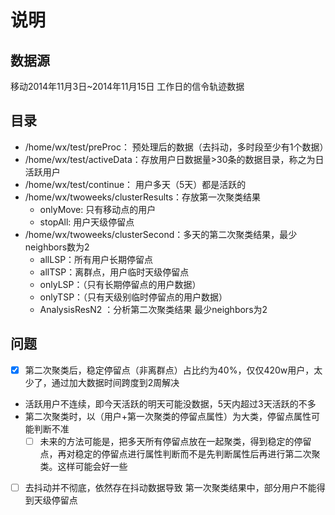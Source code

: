 #  说明

## 数据源

移动2014年11月3日~2014年11月15日 工作日的信令轨迹数据

## 目录

- /home/wx/test/preProc：     预处理后的数据（去抖动，多时段至少有1个数据）
- /home/wx/test/activeData：存放用户日数据量>30条的数据目录，称之为日活跃用户
- /home/wx/test/continue：   用户多天（5天）都是活跃的
- /home/wx/twoweeks/clusterResults：存放第一次聚类结果
  - onlyMove: 只有移动点的用户
  - stopAll: 用户天级停留点
- /home/wx/twoweeks/clusterSecond：多天的第二次聚类结果，最少neighbors数为2
  - allLSP：所有用户长期停留点
  - allTSP：离群点，用户临时天级停留点
  - onlyLSP：（只有长期停留点的用户数据）
  - onlyTSP：（只有天级别临时停留点的用户数据）
  - AnalysisResN2 ：分析第二次聚类结果 最少neighbors为2

## 问题

- [x]  第二次聚类后，稳定停留点（非离群点）占比约为40%，仅仅420w用户，太少了，通过加大数据时间跨度到2周解决
  - 活跃用户不连续，即今天活跃的明天可能没数据，5天内超过3天活跃的不多
  - 第二次聚类时，以（用户+第一次聚类的停留点属性）为大类，停留点属性可能判断不准
    - [ ] 未来的方法可能是，把多天所有停留点放在一起聚类，得到稳定的停留点，再对稳定的停留点进行属性判断而不是先判断属性后再进行第二次聚类。这样可能会好一些

- [ ]  去抖动并不彻底，依然存在抖动数据导致 第一次聚类结果中，部分用户不能得到天级停留点